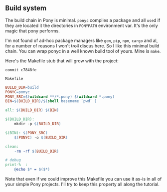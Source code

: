 ## Build system

The build chain in Pony is minimal. `ponyc` compiles a package and all `use`d
if they are located it the directories in `PONYPATH` environment var.  It's the
only magic that pony performs.

I'm not found of ad-hoc package managers like `gem`, `pip`, `npm`, `cargo` and
al, for a number of reasons I won't ~~troll~~ discus here. So I like this
minimal build chain. You can wrap ponyc in a well known build tool of yours.
Mine is `make`. 

Here's the Makefile stub that will grow with the project:

`commit c7848fe`

`Makefile`

``` Makefile
BUILD_DIR=build
PONYC=ponyc
PONY_SRC=$(wildcard **/*.pony) $(wildcard *.pony)
BIN=$(BUILD_DIR)/$(shell basename `pwd` )

all: $(BUILD_DIR) $(BIN)

$(BUILD_DIR):
	mkdir -p $(BUILD_DIR)

$(BIN): $(PONY_SRC)
	$(PONYC) -o $(BUILD_DIR)

clean:
	-rm -rf $(BUILD_DIR)

# debug
print-%  :
	@echo $* = $($*)
```

Note that even if we could improve this Makefile you can use it as-is in all of
your simple Pony projects. I'll try to keep this property all along the
tutorial.
